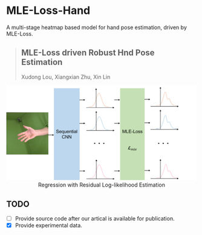 # MLE-Loss-Hand
A multi-stage heatmap based model for hand pose estimation, driven by MLE-Loss.

> ## MLE-Loss driven Robust Hnd Pose Estimation
> Xudong Lou, Xiangxian Zhu, Xin Lin

<div align="center">
    <img src="images/main.png", width="600" alt><br>
    Regression with Residual Log-likelihood Estimation
</div>

## TODO
- [ ] Provide source code after our artical is available for publication.
- [x] Provide experimental data.
